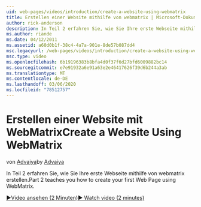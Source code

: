 ```yaml
---
uid: web-pages/videos/introduction/create-a-website-using-webmatrix
title: Erstellen einer Website mithilfe von webmatrix | Microsoft-Dokumentation
author: rick-anderson
description: In Teil 2 erfahren Sie, wie Sie Ihre erste Webseite mithilfe von webmatrix erstellen.
ms.author: riande
ms.date: 04/12/2011
ms.assetid: a60d0b1f-38c4-4a7a-901e-8de57b087dd4
msc.legacyurl: /web-pages/videos/introduction/create-a-website-using-webmatrix
msc.type: video
ms.openlocfilehash: 6b19196383b8bfa4d0f37f6d27bfd6009882bc14
ms.sourcegitcommit: e7e91932a6e91a63e2e46417626f39d6b244a3ab
ms.translationtype: MT
ms.contentlocale: de-DE
ms.lasthandoff: 03/06/2020
ms.locfileid: "78512757"
---
```

# <a name="create-a-website-using-webmatrix"></a><span data-ttu-id="0924d-103">Erstellen einer Website mit WebMatrix</span><span class="sxs-lookup"><span data-stu-id="0924d-103">Create a Website Using WebMatrix</span></span>

<span data-ttu-id="0924d-104">von [Advaiya](https://twitter.com/Advaiyasolns)</span><span class="sxs-lookup"><span data-stu-id="0924d-104">by [Advaiya](https://twitter.com/Advaiyasolns)</span></span>

<span data-ttu-id="0924d-105">In Teil 2 erfahren Sie, wie Sie Ihre erste Webseite mithilfe von webmatrix erstellen.</span><span class="sxs-lookup"><span data-stu-id="0924d-105">Part 2 teaches you how to create your first Web Page using WebMatrix.</span></span>

[<span data-ttu-id="0924d-106">&#9654;Video ansehen (2 Minuten)</span><span class="sxs-lookup"><span data-stu-id="0924d-106">&#9654; Watch video (2 minutes)</span></span>](https://channel9.msdn.com/Blogs/ASP-NET-Site-Videos/create-a-website-using-webmatrix)
